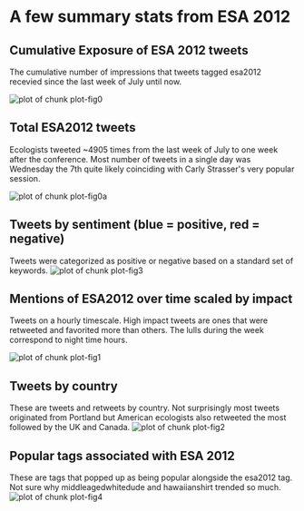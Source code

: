 # A few summary stats from ESA 2012


<!-- read external r code -->



## Cumulative Exposure of ESA 2012 tweets
The cumulative number of impressions that tweets tagged esa2012 recevied since the last week of July until now.

![plot of chunk plot-fig0](https://raw.github.com/karthikram/esa_twitter_impact/master/figure/plot-fig0.png) 


## Total ESA2012 tweets
Ecologists tweeted ~4905 times from the last week of July to one week after the conference. Most number of tweets in a single day was Wednesday the 7th quite likely coinciding with Carly Strasser's very popular session.

![plot of chunk plot-fig0a](https://raw.github.com/karthikram/esa_twitter_impact/master/figure/plot-fig0a.png) 


## Tweets by sentiment (blue = positive, red = negative)
Tweets were categorized as positive or negative based on a standard set of keywords. 
![plot of chunk plot-fig3](https://raw.github.com/karthikram/esa_twitter_impact/master/figure/plot-fig3.png) 


## Mentions of ESA2012 over time scaled by impact
Tweets on a hourly timescale. High impact tweets are ones that were retweeted and favorited more than others. The lulls during the week correspond to night time hours.

![plot of chunk plot-fig1](https://raw.github.com/karthikram/esa_twitter_impact/master/figure/plot-fig1.png) 

## Tweets by country
These are tweets and retweets by country. Not surprisingly most tweets originated from Portland but American ecologists also retweeted the most followed by the UK and Canada.
![plot of chunk plot-fig2](https://raw.github.com/karthikram/esa_twitter_impact/master/figure/plot-fig2.png) 

## Popular tags associated with ESA 2012
These are tags that popped up as being popular alongside the esa2012 tag. Not sure why middleagedwhitedude and hawaiianshirt trended so much.
![plot of chunk plot-fig4](https://raw.github.com/karthikram/esa_twitter_impact/master/figure/plot-fig4.png) 

 

